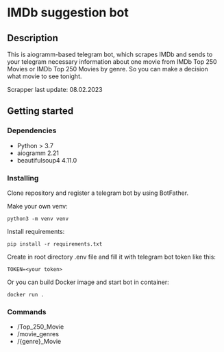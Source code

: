 # IMDb suggestion bot

## Description

This is aiogramm-based telegram bot, which scrapes IMDb and sends to your telegram necessary information about one movie from IMDb Top 250 Movies or IMDb Top 250 Movies by genre. So you can make a decision what movie to see tonight.

Scrapper last update: 08.02.2023

## Getting started

### Dependencies

* Python > 3.7
* aiogramm 2.21
* beautifulsoup4 4.11.0

### Installing

Clone repository and register a telegram bot by using BotFather.

Make your own venv:

```
python3 -m venv venv
```

Install requirements:

```
pip install -r requirements.txt
```

Create in root directory .env file and fill it with telegram bot token like this:

```
TOKEN=<your token>
```

Or you can build Docker image and start bot in container:

```
docker run .
```

### Commands

- /Top_250_Movie
- /movie_genres
- /{genre}_Movie